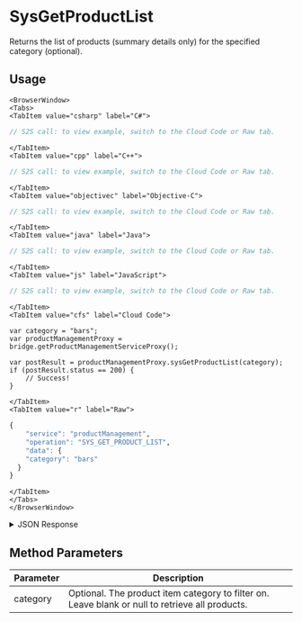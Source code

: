 # SysGetProductList

Returns the list of products (summary details only) for the specified category (optional).

<PartialServop service_name="productManagement" operation_name="SYS_GET_PRODUCT_LIST" />

## Usage

```mdx-code-block
<BrowserWindow>
<Tabs>
<TabItem value="csharp" label="C#">
```

```csharp
// S2S call: to view example, switch to the Cloud Code or Raw tab.
```

```mdx-code-block
</TabItem>
<TabItem value="cpp" label="C++">
```

```cpp
// S2S call: to view example, switch to the Cloud Code or Raw tab.
```

```mdx-code-block
</TabItem>
<TabItem value="objectivec" label="Objective-C">
```

```objectivec
// S2S call: to view example, switch to the Cloud Code or Raw tab.
```

```mdx-code-block
</TabItem>
<TabItem value="java" label="Java">
```

```java
// S2S call: to view example, switch to the Cloud Code or Raw tab.
```

```mdx-code-block
</TabItem>
<TabItem value="js" label="JavaScript">
```

```javascript
// S2S call: to view example, switch to the Cloud Code or Raw tab.
```

```mdx-code-block
</TabItem>
<TabItem value="cfs" label="Cloud Code">
```

```cfscript
var category = "bars";
var productManagementProxy = bridge.getProductManagementServiceProxy();

var postResult = productManagementProxy.sysGetProductList(category);
if (postResult.status == 200) {
    // Success!
}
```

```mdx-code-block
</TabItem>
<TabItem value="r" label="Raw">
```

```r
{
	"service": "productManagement",
	"operation": "SYS_GET_PRODUCT_LIST",
	"data": {
    "category": "bars"
  }
}
```

```mdx-code-block
</TabItem>
</Tabs>
</BrowserWindow>
```

<details>
<summary>JSON Response</summary>

```json
{
  "data": {
    "products": [
      {
        "itemId": "barBundle1Imp12peer",
        "defaultReferencePrice": -1,
        "iTunesSubscriptionType": "Free",
        "data": {
          "customAttr": "value"
        },
        "imageUrl": "",
        "description": "Bundle of 10 Bars.",
        "title": "Bars (10)",
        "category": "bars",
        "type": "Subscription"
      }
    ]
  },
  "status": 200
}
```
</details>

## Method Parameters
Parameter | Description
--------- | -----------
category | Optional. The product item category to filter on. Leave blank or null to retrieve all products.


